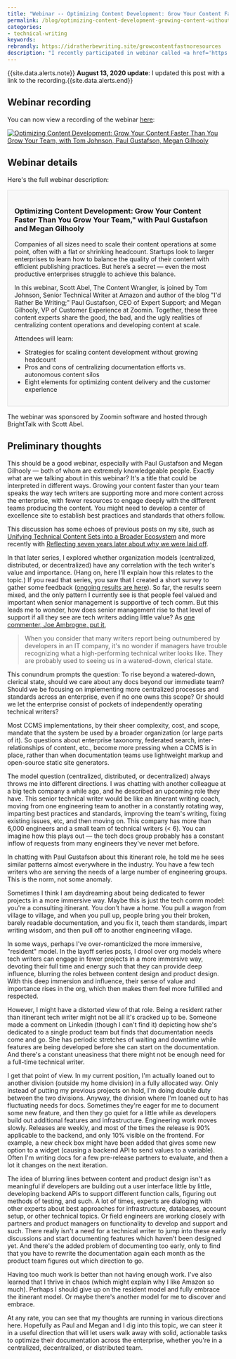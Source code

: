 ```yaml
---
title: "Webinar -- Optimizing Content Development: Grow Your Content Faster Than You Grow Your Team"
permalink: /blog/optimizing-content-development-growing-content-without-growing-team/
categories:
- technical-writing
keywords:
rebrandly: https://idratherbewriting.site/growcontentfastnoresources
description: "I recently participated in webinar called <a href='https://www.zoominsoftware.com/webinars/optimize-content-development/'>Optimizing Content Development: Grow Your Content Faster Than You Grow Your Team</a>, with Paul Gustafson and Megan Gilhooly on August 5, 2020. A link to the recording is now available."
---
```


{{site.data.alerts.note}} <b>August 13, 2020 update</b>: I updated this post with a link to the recording.{{site.data.alerts.end}}

## Webinar recording

You can now view a recording of the webinar [here](https://www.zoominsoftware.com/webinars/optimize-content-development/):

<a href="https://www.zoominsoftware.com/webinars/optimize-content-development/"><img src="https://s3.us-west-1.wasabisys.com/idbwmedia.com/images/webinarrecordingzoominbrighttalk.png" alt="Optimizing Content Development: Grow Your Content Faster Than You Grow Your Team, with Tom Johnson, Paul Gustafson, Megan Gilhooly" /></a>

## Webinar details

Here's the full webinar description:

<div markdown="block" style="background-color: #f8f8f8; border: 1px solid #dedede; padding: 15px; margin: 15px 0px;">

<h3>Optimizing Content Development: Grow Your Content Faster Than You Grow Your Team," with Paul Gustafson and Megan Gilhooly</h3>

Companies of all sizes need to scale their content operations at some point, often with a flat or shrinking headcount. Startups look to larger enterprises to learn how to balance the quality of their content with efficient publishing practices. But here’s a secret &mdash; even the most productive enterprises struggle to achieve this balance.

In this webinar, Scott Abel, The Content Wrangler, is joined by Tom Johnson, Senior Technical Writer at Amazon and author of the blog "I'd Rather Be Writing;" Paul Gustafson, CEO of Expert Support; and Megan Gilhooly, VP of Customer Experience at Zoomin. Together, these three content experts share the good, the bad, and the ugly realities of centralizing content operations and developing content at scale.

Attendees will learn:

* Strategies for scaling content development without growing headcount
* Pros and cons of centralizing documentation efforts vs. autonomous content silos
* Eight elements for optimizing content delivery and the customer experience

</div>

The webinar was sponsored by Zoomin software and hosted through BrightTalk with Scott Abel.

## Preliminary thoughts

This should be a good webinar, especially with Paul Gustafson and Megan Gilhooly &mdash; both of whom are extremely knowledgeable people. Exactly what are we talking about in this webinar? It's a title that could be interpreted in different ways. Growing your content faster than your team speaks the way tech writers are supporting more and more content across the enterprise, with fewer resources to engage deeply with the different teams producing the content. You might need to develop a center of excellence site to establish best practices and standards that others follow.

This discussion has some echoes of previous posts on my site, such as [Unifying Technical Content Sets into a Broader Ecosystem](/blog/podcast-with-cruce-sanders-enterprise-versus-agile/) and more recently with [Reflecting seven years later about why we were laid off](/blog/reflecting-seven-years-later-about-layoff-intro/).

In that later series, I explored whether organization models (centralized, distributed, or decentralized) have any correlation with the tech writer's value and importance. (Hang on, here I'll explain how this relates to the topic.) If you read that series, you saw that I created a short survey to gather some feedback ([ongoing results are here](https://www.questionpro.com/t/PG9KAZh2hD)). So far, the results seem mixed, and the only pattern I currently see is that people feel valued and important when senior management is supportive of tech comm. But this leads me to wonder, how does senior management rise to that level of support if all they see are tech writers adding little value? As [one commenter, Joe Ambrogne, put it](https://idratherbewriting.com/blog/reflecting-seven-years-later-about-layoff-conclusion-analysis-feedback/#your-feedback),

> When you consider that many writers report being outnumbered by developers in an IT company, it's no wonder if managers have trouble recognizing what a high-performing technical writer looks like. They are probably used to seeing us in a watered-down, clerical state.

This conundrum prompts the question: To rise beyond a watered-down, clerical state, should we care about any docs beyond our immediate team? Should we be focusing on implementing more centralized processes and standards across an enterprise, even if no one owns this scope? Or should we let the enterprise consist of pockets of independently operating technical writers?

Most CCMS implementations, by their sheer complexity, cost, and scope, mandate that the system be used by a broader organization (or large parts of it). So questions about enterprise taxonomy, federated search, inter-relationships of content, etc., become more pressing when a CCMS is in place, rather than when documentation teams use lightweight markup and open-source static site generators.

The model question (centralized, distributed, or decentralized) always throws me into different directions. I was chatting with another colleague at a big tech company a while ago, and he described an upcoming role they have. This senior technical writer would be like an itinerant writing coach, moving from one engineering team to another in a constantly rotating way, imparting best practices and standards, improving the team's writing, fixing existing issues, etc, and then moving on. This company has more than 6,000 engineers and a small team of technical writers (< 6). You can imagine how this plays out &mdash; the tech docs group probably has a constant inflow of requests from many engineers they've never met before.

In chatting with Paul Gustafson about this itinerant role, he told me he sees similar patterns almost everywhere in the industry. You have a few tech writers who are serving the needs of a large number of engineering groups. This is the norm, not some anomaly.

Sometimes I think I am daydreaming about being dedicated to fewer projects in a more immersive way. Maybe this is just the tech comm model: you're a consulting itinerant. You don't have a home. You pull a wagon from village to village, and when you pull up, people bring you their broken, barely readable documentation, and you fix it, teach them standards, impart writing wisdom, and then pull off to another engineering village.

In some ways, perhaps I've over-romanticized the more immersive, "resident" model. In the layoff series posts, I drool over org models where tech writers can engage in fewer projects in a more immersive way, devoting their full time and energy such that they can provide deep influence, blurring the roles between content design and product design. With this deep immersion and influence, their sense of value and importance rises in the org, which then makes them feel more fulfilled and respected.

However, I might have a distorted view of that role. Being a resident rather than itinerant tech writer might not be all it's cracked up to be. Someone made a comment on Linkedin (though I can't find it) depicting how she's dedicated to a single product team but finds that documentation needs come and go. She has periodic stretches of waiting and downtime while features are being developed before she can start on the documentation. And there's a constant uneasiness that there might not be enough need for a full-time technical writer.

I get that point of view. In my current position, I'm actually loaned out to another division (outside my home division) in a fully allocated way. Only instead of putting my previous projects on hold, I'm doing double duty between the two divisions. Anyway, the division where I'm loaned out to has fluctuating needs for docs. Sometimes they're eager for me to document some new feature, and then they go quiet for a little while as developers build out additional features and infrastructure. Engineering work moves slowly. Releases are weekly, and most of the times the release is 90% applicable to the backend, and only 10% visible on the frontend. For example, a new check box might have been added that gives some new option to a widget (causing a backend API to send values to a variable). Often I'm writing docs for a few pre-release partners to evaluate, and then a lot it changes on the next iteration.

The idea of blurring lines between content and product design isn't as meaningful if developers are building out a user interface little by little, developing backend APIs to support different function calls, figuring out methods of testing, and such. A lot of times, experts are dialoging with other experts about best approaches for infrastructure, databases, account setup, or other technical topics. Or field engineers are working closely with partners and product managers on functionality to develop and support and such. There really isn't a need for a technical writer to jump into these early discussions and start documenting features which haven't been designed yet. And there's the added problem of documenting too early, only to find that you have to rewrite the documentation again each month as the product team figures out which direction to go.

Having too much work is better than not having enough work. I've also learned that I thrive in chaos (which might explain why I like Amazon so much). Perhaps I should give up on the resident model and fully embrace the itinerant model. Or maybe there's another model for me to discover and embrace.

At any rate, you can see that my thoughts are running in various directions here. Hopefully as Paul and Megan and I dig into this topic, we can steer it in a useful direction that will let users walk away with solid, actionable tasks to optimize their documentation across the enterprise, whether you're in a centralized, decentralized, or distributed team.
